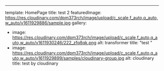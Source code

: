 ---
template: HomePage
title: test 2
featuredImage: https://res.cloudinary.com/dpm373rch/image/upload/c_scale,f_auto,q_auto,w_auto/v1611929886/sample.jpg
gallery:
  - image: https://res.cloudinary.com/dpm373rch/image/upload/c_scale,f_auto,q_auto,w_auto/v1611930246/222_zfq8qk.png
    alt: transformer
    title: "test "
  - image: https://res.cloudinary.com/dpm373rch/image/upload/c_scale,f_auto,q_auto,w_auto/v1611929899/samples/cloudinary-group.jpg
    alt: cloudinary
    title: test by cloudinary
